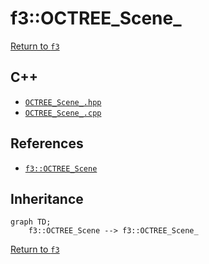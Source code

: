 # f3::OCTREE_Scene_

[Return to `f3`](/docs/f3.md)

## C++

- [`OCTREE_Scene_.hpp`](/src/f3/OCTREE_Scene_.hpp)
- [`OCTREE_Scene_.cpp`](/src/f3/OCTREE_Scene_.cpp)

## References

- [`f3::OCTREE_Scene`](/docs/f3/OCTREE_Scene.md)

## Inheritance

```mermaid
graph TD;
    f3::OCTREE_Scene --> f3::OCTREE_Scene_
```

[Return to `f3`](/docs/f3.md)